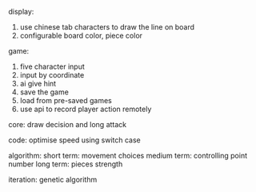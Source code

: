 

display:
1. use chinese tab characters to draw the line on board
2. configurable board color, piece color

game:
1. five character input
2. input by coordinate
3. ai give hint
4. save the game
5. load from pre-saved games
6. use api to record player action remotely

core:
draw decision and long attack

code:
optimise speed using switch case

algorithm:
short term: movement choices
medium term: controlling point number
long term: pieces strength

iteration:
genetic algorithm
